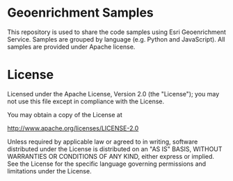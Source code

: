 # Geoenrichment Samples
This repository is used to share the code samples using Esri Geoenrichment Service. Samples are grouped by language (e.g. Python and JavaScript). All samples are provided under Apache license.

# License
Licensed under the Apache License, Version 2.0 (the "License"); you may not use this file except in compliance with the License.

You may obtain a copy of the License at

   http://www.apache.org/licenses/LICENSE-2.0

Unless required by applicable law or agreed to in writing, software distributed under the License is distributed on an "AS IS" BASIS, WITHOUT WARRANTIES OR CONDITIONS OF ANY KIND, either express or implied. See the License for the specific language governing permissions and limitations under the License.​
